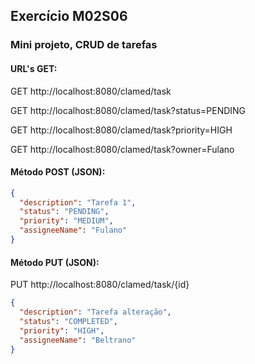 ## Exercício M02S06
### Mini projeto, CRUD de tarefas

#### URL's GET:
GET http://localhost:8080/clamed/task

GET http://localhost:8080/clamed/task?status=PENDING

GET http://localhost:8080/clamed/task?priority=HIGH

GET http://localhost:8080/clamed/task?owner=Fulano

#### Método POST (JSON):
```json
{
  "description": "Tarefa 1",
  "status": "PENDING",
  "priority": "MEDIUM",
  "assigneeName": "Fulano"
}
```

#### Método PUT (JSON):
PUT http://localhost:8080/clamed/task/{id}
```json
{
  "description": "Tarefa alteração",
  "status": "COMPLETED",
  "priority": "HIGH",
  "assigneeName": "Beltrano"
}
```
